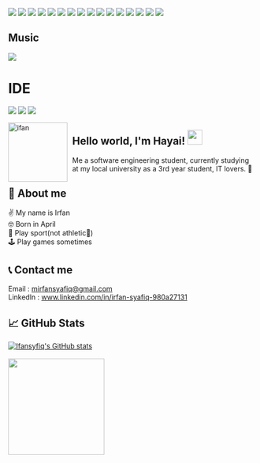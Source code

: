 ![](https://img.shields.io/badge/Gmail-D14836?style=for-the-badge&logo=gmail&logoColor=white) 
![](https://img.shields.io/badge/Linux-FCC624?style=for-the-badge&logo=linux&logoColor=black)
![](https://img.shields.io/badge/Windows-0078D6?style=for-the-badge&logo=windows&logoColor=white)
![](https://img.shields.io/badge/Python-3776AB?style=for-the-badge&logo=python&logoColor=white)
![](https://img.shields.io/badge/HTML-239120?style=for-the-badge&logo=html5&logoColor=white)
![](https://img.shields.io/badge/CSS-239120?&style=for-the-badge&logo=css3&logoColor=white)
![](https://img.shields.io/badge/JavaScript-F7DF1E?style=for-the-badge&logo=javascript&logoColor=black)
![](https://img.shields.io/badge/JavaScript-323330?style=for-the-badge&logo=javascript&logoColor=F7DF1E)
![](	https://img.shields.io/badge/C-00599C?style=for-the-badge&logo=c&logoColor=white)
![](https://img.shields.io/badge/PHP-777BB4?style=for-the-badge&logo=php&logoColor=white)
![](https://img.shields.io/badge/Laravel-FF2D20?style=for-the-badge&logo=laravel&logoColor=white)
![](https://img.shields.io/badge/Flutter-02569B?style=for-the-badge&logo=flutter&logoColor=white)
![](	https://img.shields.io/badge/MySQL-00000F?style=for-the-badge&logo=mysql&logoColor=white)
![](https://img.shields.io/badge/Microsoft_Excel-217346?style=for-the-badge&logo=microsoft-excel&logoColor=white)
![](	https://img.shields.io/badge/Microsoft_PowerPoint-B7472A?style=for-the-badge&logo=microsoft-powerpoint&logoColor=white)
![](https://img.shields.io/badge/Microsoft_Word-2B579A?style=for-the-badge&logo=microsoft-word&logoColor=white)

## Music
[![](https://img.shields.io/badge/Spotify-1ED760?&style=for-the-badge&logo=spotify&logoColor=white)](https://open.spotify.com/user/31eugtvprp3hjdriqyp4t5ucoprq?si=ebe460fdf1394f2b) 

# IDE
![](https://img.shields.io/badge/Visual_Studio_Code-0078D4?style=for-the-badge&logo=visual%20studio%20code&logoColor=white)
![](https://img.shields.io/badge/Visual_Studio-5C2D91?style=for-the-badge&logo=visual%20studio&logoColor=white)
![](https://img.shields.io/badge/apache%20netbeans-1B6AC6?style=for-the-badge&logo=apache%20netbeans%20IDE&logoColor=white)

<img width="120" height="120" align="left" style="float: left; margin: 0 10px 0 0;" alt="ifan" src="https://github.com/Ifansyfiq.png">

## Hello world, I'm Hayai! <img src="https://raw.githubusercontent.com/MartinHeinz/MartinHeinz/master/wave.gif" width="30px" height="30px">
Me a software engineering student, currently studying at my local university as a 3rd year student, IT lovers. 🥰 
## 👾 About me
✌️ My name is Irfan<br>
🤓 Born in April<br>
🏸 Play sport(not athletic🥲)<br>
🕹️ Play games sometimes<br>

## 📞 Contact me
Email : mirfansyafiq@gmail.com <br>
Linkedln : www.linkedin.com/in/irfan-syafiq-980a27131
## &#x1f4c8; GitHub Stats 
[![Ifansyfiq's GitHub stats](https://github-readme-stats.vercel.app/api?username=Ifansyfiq&theme=radical&include_all_commits=true&show_icons=true)](https://github.com/Ifansyfiq)
<br><br>
<img src="https://github-readme-stats.vercel.app/api/top-langs/?username=Ifansyfiq&theme=radical&langs_count=10&hide=html,css,makefile,shell,Dockerfile&layout=compact&custom_title=hayai's%20Top%20Languages" height=195px/>

